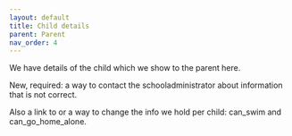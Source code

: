 ```yaml
---
layout: default
title: Child details
parent: Parent
nav_order: 4
---
```


We have details of the child which we show to the parent here.

New, required: a way to contact the schooladministrator about information that is not correct.

Also a link to or a way to change the info we hold per child: can_swim and can_go_home_alone.